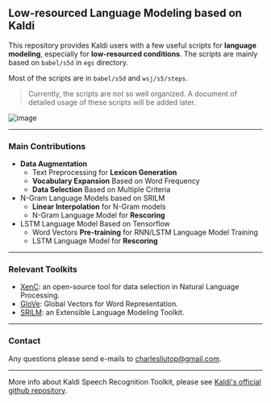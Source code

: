 ## Low-resourced Language Modeling based on Kaldi

This repository provides Kaldi users with a few useful scripts for **language modeling**, especially for **low-resourced conditions**.
The scripts are mainly based on `babel/s5d` in `egs` directory.

Most of the scripts are in `babel/s5d` and `wsj/s5/steps`.

> Currently, the scripts are not so well organized. A document of detailed usage of these scripts will be added later.

![image](http://nbviewer.jupyter.org/github/charlesliucn/LanMIT/blob/master/misc/logo/framework.png)

* * *

### Main Contributions
+ **Data Augmentation**
	- Text Preprocessing for **Lexicon Generation**
	- **Vocabulary Expansion** Based on Word Frequency
	- **Data Selection** Based on Multiple Criteria
+ N-Gram Language Models based on SRILM
	- **Linear Interpolation** for N-Gram models
	- N-Gram Language Model for **Rescoring**
+ LSTM Language Model Based on Tensorflow
	- Word Vectors **Pre-training** for RNN/LSTM Language Model Training
	- LSTM Language Model for **Rescoring**


* * *

### Relevant Toolkits
+ [XenC](https://github.com/antho-rousseau/XenC): an open-source tool for data selection in Natural Language Processing.
+ [GloVe](https://github.com/stanfordnlp/GloVe): Global Vectors for Word Representation.
+ [SRILM](http://www.speech.sri.com/projects/srilm/): an Extensible Language Modeling Toolkit.

* * *

### Contact
Any questions please send e-mails to charlesliutop@gmail.com.

* * *

More info about Kaldi Speech Recognition Toolkit, please see [Kaldi's official github repository](http://www.github.com/kaldi-asr/kaldi).
